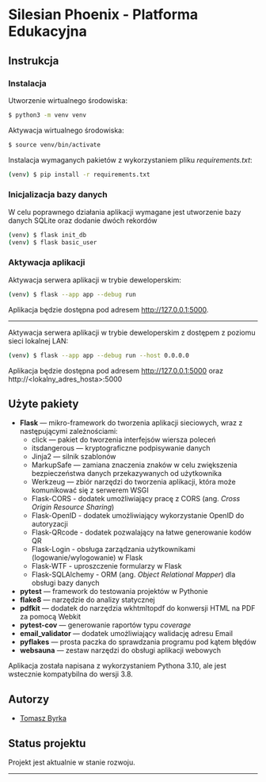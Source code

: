 # Silesian Phoenix - Platforma Edukacyjna

## Instrukcja

### Instalacja

Utworzenie wirtualnego środowiska:

```sh
$ python3 -m venv venv
```

Aktywacja wirtualnego środowiska:

```sh
$ source venv/bin/activate
```

Instalacja wymaganych pakietów z wykorzystaniem pliku _requirements.txt_:

```sh
(venv) $ pip install -r requirements.txt
```

### Inicjalizacja bazy danych

W celu poprawnego działania aplikacji wymagane jest utworzenie bazy danych SQLite oraz dodanie dwóch rekordów

```sh
(venv) $ flask init_db
(venv) $ flask basic_user
```

### Aktywacja aplikacji

Aktywacja serwera aplikacji w trybie deweloperskim:

```sh
(venv) $ flask --app app --debug run
```

Aplikacja będzie dostępna pod adresem http://127.0.0.1:5000.

---

Aktywacja serwera aplikacji w trybie deweloperskim z dostępem z poziomu sieci lokalnej LAN:

```sh
(venv) $ flask --app app --debug run --host 0.0.0.0
```

Aplikacja będzie dostępna pod adresem http://127.0.0.1:5000 oraz http://<lokalny_adres_hosta>:5000

## Użyte pakiety

* **Flask** — mikro-framework do tworzenia aplikacji sieciowych, wraz z następującymi zależnościami:
  * click — pakiet do tworzenia interfejsów wiersza poleceń
  * itsdangerous — kryptograficzne podpisywanie danych
  * Jinja2 — silnik szablonów
  * MarkupSafe — zamiana znaczenia znaków w celu zwiększenia bezpieczeństwa danych przekazywanych od użytkownika
  * Werkzeug — zbiór narzędzi do tworzenia aplikacji, która może komunikować się z serwerem WSGI
  * Flask-CORS - dodatek umożliwiający pracę z CORS (ang. _Cross Origin Resource Sharing_)
  * Flask-OpenID - dodatek umożliwiający wykorzystanie OpenID do autoryzacji
  * Flask-QRcode - dodatek pozwalający na łatwe generowanie kodów QR
  * Flask-Login - obsługa zarządzania użytkownikami (logowanie/wylogowanie) w Flask
  * Flask-WTF - uproszczenie formularzy w Flask
  * Flask-SQLAlchemy - ORM (ang. _Object Relational Mapper_) dla obsługi bazy danych
* **pytest** — framework do testowania projektów w Pythonie
* **flake8** — narzędzie do analizy statycznej
* **pdfkit** — dodatek do narzędzia wkhtmltopdf do konwersji HTML na PDF za pomocą Webkit
* **pytest-cov** — generowanie raportów typu _coverage_
* **email_validator** — dodatek umożliwiający walidację adresu Email
* **pyflakes** — prosta paczka do sprawdzania programu pod kątem błędów
* **websauna** — zestaw narzędzi do obsługi aplikacji webowych

Aplikacja została napisana z wykorzystaniem Pythona 3.10, ale jest wstecznie kompatybilna do wersji 3.8.

## Autorzy

- [Tomasz Byrka](https://gitlab.com/tombyrka123)

## Status projektu

Projekt jest aktualnie w stanie rozwoju.

---
